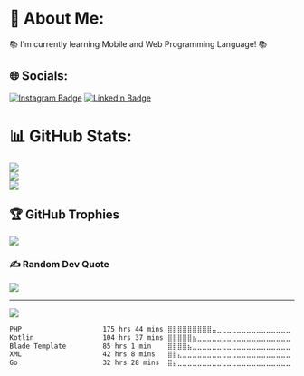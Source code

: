 # 💫 About Me:
📚 I'm currently learning Mobile and Web Programming Language! 📚


## 🌐 Socials:
[![Instagram Badge](https://img.shields.io/badge/Instagram-%23E4405F.svg?logo=instagram&logoColor=white)](https://instagram.com/fx.guntur)
[![LinkedIn Badge](https://img.shields.io/badge/LinkedIn-%230077B5.svg?logo=linkedin&logoColor=white)](https://www.linkedin.com/in/fx-guntur/)

# 📊 GitHub Stats:
![](https://github-readme-stats.vercel.app/api?username=fx-guntur&theme=tokyonight&hide_border=false&include_all_commits=false&count_private=false)<br/>
![](https://github-readme-streak-stats.herokuapp.com/?user=fx-guntur&theme=tokyonight&hide_border=false)<br/>
![](https://github-readme-stats.vercel.app/api/top-langs/?username=fx-guntur&theme=tokyonight&hide_border=false&include_all_commits=false&count_private=false&layout=compact)

## 🏆 GitHub Trophies
![](https://github-profile-trophy.vercel.app/?username=fx-guntur&theme=radical&no-frame=false&no-bg=true&margin-w=4)

### ✍️ Random Dev Quote
![](https://quotes-github-readme.vercel.app/api?type=horizontal&theme=radical)

---
[![](https://visitcount.itsvg.in/api?id=fx-guntur&icon=0&color=0)](https://visitcount.itsvg.in)

<!-- Proudly created with GPRM ( https://gprm.itsvg.in ) -->

<!--START_SECTION:waka-->

```txt
PHP                    175 hrs 44 mins ⣿⣿⣿⣿⣿⣿⣿⣿⣿⣤⣀⣀⣀⣀⣀⣀⣀⣀⣀⣀⣀⣀⣀⣀⣀   37.42 %
Kotlin                 104 hrs 37 mins ⣿⣿⣿⣿⣿⣦⣀⣀⣀⣀⣀⣀⣀⣀⣀⣀⣀⣀⣀⣀⣀⣀⣀⣀⣀   22.28 %
Blade Template         85 hrs 1 min    ⣿⣿⣿⣿⣦⣀⣀⣀⣀⣀⣀⣀⣀⣀⣀⣀⣀⣀⣀⣀⣀⣀⣀⣀⣀   18.10 %
XML                    42 hrs 8 mins   ⣿⣿⣄⣀⣀⣀⣀⣀⣀⣀⣀⣀⣀⣀⣀⣀⣀⣀⣀⣀⣀⣀⣀⣀⣀   08.97 %
Go                     32 hrs 28 mins  ⣿⣶⣀⣀⣀⣀⣀⣀⣀⣀⣀⣀⣀⣀⣀⣀⣀⣀⣀⣀⣀⣀⣀⣀⣀   06.91 %
```

<!--END_SECTION:waka-->
